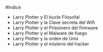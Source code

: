 #Indice

* Larry Plotter y El bucle Filosofal
* Larry Plotter y la Clave secreta del Wifi
* Larry Plotter y el Prisionero del firmware
* Larry Plotter y el Malware de fuego
* Larry Plotter y la orden de Unix
* Larry Plotter y el misterio del hacker 